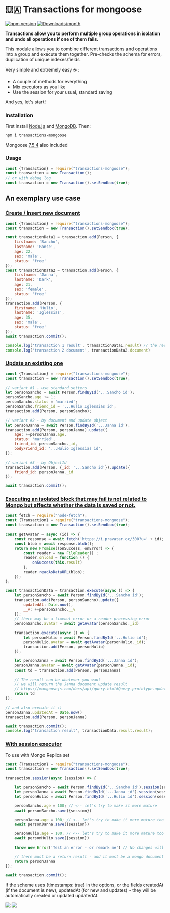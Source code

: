 # 🇺🇦 Transactions for mongoose

[![npm version](https://img.shields.io/npm/v/transactions-mongoose.svg)](https://www.npmjs.com/package/transactions-mongoose)
[![Downloads/month](https://img.shields.io/npm/dm/transactions-mongoose.svg)](http://www.npmtrends.com/transactions-mongoose)

**Transactions allow you to perform multiple group operations in isolation and undo all operations if one of them fails.**

This module allows you to combine different transactions and operations into a group and execute them together.
Pre-checks the schema for errors, duplication of unique indexes/fields

Very simple and extremely easy ☕️ :

- A couple of methods for everything
- Mix executors as you like
- Use the session for your usual, standard saving

And yes, let's start!

### Installation

First install [Node.js](https://nodejs.org/uk) and [MongoDB](https://www.mongodb.com/try). Then:

```shell
npm i transactions-mongoose
```

Mongoose [7.5.4](https://www.npmjs.com/package/transactions-mongoose?activeTab=dependencies) also included

### Usage

```javascript
const {Transaction} = require("transactions-mongoose");
const transaction = new Transaction();
// or with debug log
const transaction = new Transaction().setSendbox(true);
```

## An exemplary use case

### [Create / Insert new document](https://github.com/rosbitskyy/transactions-mongoose/blob/main/examples/create-insert.js)
```javascript
const {Transaction} = require("transactions-mongoose");
const transaction = new Transaction().setSendbox(true);

const transactionData1 = transaction.add(Person, {
    firstname: 'Sancho',
    lastname: 'Panse',
    age: 22,
    sex: 'male',
    status: 'free'
});
const transactionData2 = transaction.add(Person, {
    firstname: 'Janna',
    lastname: 'Dark',
    age: 21,
    sex: 'female',
    status: 'free'
});
transaction.add(Person, {
    firstname: 'Hulio',
    lastname: 'Iglessias',
    age: 35,
    sex: 'male',
    status: 'free'
});
await transaction.commit();

console.log('transaction 1 result', transactionData1.result) // the result of the save() operation
console.log('transaction 2 document', transactionData2.document)
```

### [Update an existing one](https://github.com/rosbitskyy/transactions-mongoose/blob/main/examples/update-existing.js)
```javascript
const {Transaction} = require("transactions-mongoose");
const transaction = new Transaction().setSendbox(true);

// variant #1 - use standard setters
let personSancho = await Person.findById('...Sancho id');
personSancho.age += 1;
personSancho.status = 'married';
personSancho.friend_id = '...Hulio Iglessias id';
transaction.add(Person, personSancho);

// variant #2 - by document and update object
let personJanna = await Person.findById('...Janna id');
transaction.add(Person, personJanna).update({
    age: ++personJanna.age,
    status: 'married',
    friend_id: personSancho._id,
    bodyFriend_id: '...Hulio Iglessias id',
});

// variant #3 - by ObjectId
transaction.add(Person, {_id: '...Sancho id'}).update({
    friend_id: personJanna._id
});

await transaction.commit();
```

### [Executing an isolated block that may fail is not related to Mongo but affects whether the data is saved or not.](https://github.com/rosbitskyy/transactions-mongoose/blob/main/examples/execute.js)
```javascript
const fetch = require("node-fetch");
const {Transaction} = require("transactions-mongoose");
const transaction = new Transaction().setSendbox(true);

const getAvatar = async (id) => {
    const response = await fetch('https://i.pravatar.cc/300?u=' + id);
    const blob = await response.blob();
    return new Promise((onSuccess, onError) => {
        const reader = new FileReader() ;
        reader.onload = function () {
            onSuccess(this.result)
        };
        reader.readAsDataURL(blob);
    });
};

const transactionData = transaction.execute(async () => {
    let personSancho = await Person.findById('...Sancho id');
    transaction.add(Person, personSancho).update({
        updatedAt: Date.now(),
        __v: ++personSancho.__v
    });
    // there may be a timeout error or a reader processing error
    personSancho.avatar = await getAvatar(personSancho._id)

    transaction.execute(async () => {
        let personHulio = await Person.findById('...Hulio id');
        personHulio.avatar = await getAvatar(personHulio._id);
        transaction.add(Person, personHulio)
    });

    let personJanna = await Person.findById('...Janna id');
    personJanna.avatar = await getAvatar(personJanna._id);
    const td = transaction.add(Person, personJanna)
    
    // The result can be whatever you want
    // we will return the Janna document update result
    // https://mongoosejs.com/docs/api/query.html#Query.prototype.updateOne()
    return td
});

// and also execute it :)
personJanna.updatedAt = Date.now()
transaction.add(Person, personJanna)

await transaction.commit();
console.log('transaction result', transactionData.result.result);
```

### [With session executor](https://github.com/rosbitskyy/transactions-mongoose/blob/main/examples/sessions.js)

To use with Mongo Replica set
```javascript
const {Transaction} = require("transactions-mongoose");
const transaction = new Transaction().setSendbox(true);

transaction.session(async (session) => {

    let personSancho = await Person.findById('...Sancho id').session(session);
    let personJanna = await Person.findById('...Janna id').session(session);
    let personHulio = await Person.findById('...Hulio id').session(session);

    personSancho.age = 100; // <-- let's try to make it more mature
    await personSancho.save({session})

    personJanna.age = 100; // <-- let's try to make it more mature too
    await personJanna.save({session})

    personHulio.age = 100; // <-- let's try to make it more mature too
    await personHulio.save({session})

    throw new Error('Test an error - or remark me') // No changes will be saved

    // there must be a return result - and it must be a mongo document
    return personJanna
});

await transaction.commit();
```

If the scheme uses {timestamps: true} in the options, or the fields createdAt (if the document is new), updatedAt (for
new and updates) - they will be automatically created or updated updatedAt.


[![](https://img.shields.io/badge/mongoose-v5.x.x_and_up-blue?logo=mongoosedotws)](https://www.npmjs.com/package/mongoose)
[![](https://img.shields.io/badge/Node.js-v16.x.x_and_up-blue?logo=nodedotjs)](https://nodejs.org)